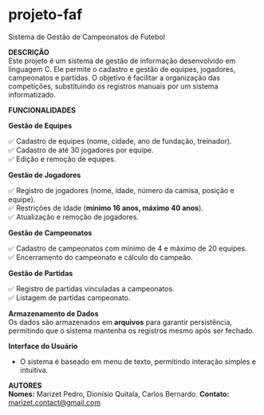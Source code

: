 # projeto-faf 
Sistema de Gestão de Campeonatos de Futebol 

**DESCRIÇÃO**  
Este projeto é um sistema de gestão de informação desenvolvido em linguagem C. Ele permite o cadastro e gestão de equipes, jogadores, campeonatos e partidas. O objetivo é facilitar a organização das competições, substituindo os registros manuais por um sistema informatizado.  

**FUNCIONALIDADES**  

**Gestão de Equipes**

✅ Cadastro de equipes (nome, cidade, ano de fundação, treinador).  
✅ Cadastro de até 30 jogadores por equipe.  
✅ Edição e remoção de equipes.  

 **Gestão de Jogadores**  
 
✅ Registro de jogadores (nome, idade, número da camisa, posição e equipe).  
✅ Restrições de idade (**mínimo 16 anos, máximo 40 anos**).  
✅ Atualização e remoção de jogadores.  

**Gestão de Campeonatos**  

✅ Cadastro de campeonatos com mínimo de 4 e máximo de 20 equipes.    
✅ Encerramento do campeonato e cálculo do campeão.  

 **Gestão de Partidas**
 
✅ Registro de partidas vinculadas a campeonatos.    
✅ Listagem de partidas campeonato.  

 **Armazenamento de Dados**  
Os dados são armazenados em **arquivos** para garantir persistência, permitindo que o sistema mantenha os registros mesmo após ser fechado.  

 **Interface do Usuário**  
- O sistema é baseado em menu de texto, permitindo interação simples e intuitiva.    


 **AUTORES**  
**Nomes:** Marizet Pedro, Dionísio Quitala, Carlos Bernardo. 
**Contato:** marizet.contact@gmail.com  

